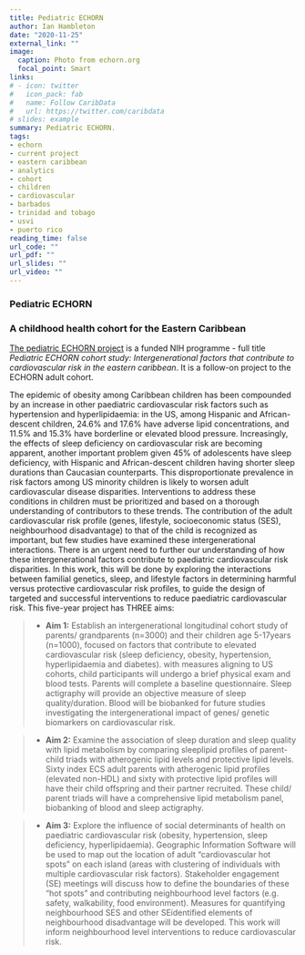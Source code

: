 ```yaml
---
title: Pediatric ECHORN
author: Ian Hambleton
date: "2020-11-25"
external_link: ""
image:
  caption: Photo from echorn.org
  focal_point: Smart
links:
# - icon: twitter
#   icon_pack: fab
#   name: Follow CaribData
#   url: https://twitter.com/caribdata
# slides: example
summary: Pediatric ECHORN.
tags:
- echorn
- current project
- eastern caribbean
- analytics
- cohort
- children
- cardiovascular
- barbados
- trinidad and tobago
- usvi
- puerto rico
reading_time: false
url_code: ""
url_pdf: ""
url_slides: ""
url_video: ""
---
```


### Pediatric ECHORN
### A childhood health cohort for the Eastern Caribbean
[The pediatric ECHORN project](https://projectreporter.nih.gov/project_info_details.cfm?aid=9975886&map=y) is a funded NIH programme - full title *Pediatric ECHORN cohort study: Intergenerational factors that contribute to cardiovascular risk in the eastern caribbean*. It is a follow-on project to the ECHORN adult cohort.

The epidemic of obesity among Caribbean children has been compounded by an increase in other paediatric cardiovascular risk factors such as hypertension and hyperlipidaemia: in the US, among Hispanic and African-descent children, 24.6% and 17.6% have adverse lipid concentrations, and 11.5% and 15.3% have borderline or elevated blood pressure. Increasingly, the effects of sleep deficiency on cardiovascular risk are becoming apparent, another important problem given 45% of adolescents have sleep deficiency, with Hispanic and African-descent children having shorter sleep durations than Caucasian counterparts. This disproportionate prevalence in risk factors among US minority children is likely to worsen adult cardiovascular disease disparities. Interventions to address these conditions in children must be prioritized and based on a thorough understanding of contributors to these trends. The contribution of the adult cardiovascular risk profile (genes, lifestyle, socioeconomic status (SES), neighbourhood disadvantage) to that of the child is recognized as important, but few studies have examined these intergenerational interactions. There is an urgent need to further our understanding of how these intergenerational factors contribute to paediatric cardiovascular risk disparities. In this work, this will be done by exploring the interactions between familial genetics, sleep, and lifestyle factors in determining harmful versus protective cardiovascular risk profiles, to guide the design of targeted and successful interventions to reduce paediatric cardiovascular risk. This five-year project has THREE aims: 

> - **Aim 1:** Establish an intergenerational longitudinal cohort study of parents/ grandparents (n=3000) and their children age 5-17years (n=1000), focused on factors that contribute to elevated cardiovascular risk (sleep deficiency, obesity, hypertension, hyperlipidaemia and diabetes). with measures aligning to US cohorts, child participants will undergo a brief physical exam and blood tests. Parents will complete a baseline questionnaire. Sleep actigraphy will provide an objective measure of sleep quality/duration. Blood will be biobanked for future studies investigating the intergenerational impact of genes/ genetic biomarkers on cardiovascular risk.

> - **Aim 2:** Examine the association of sleep duration and sleep quality with lipid metabolism by comparing sleeplipid profiles of parent-child triads with atherogenic lipid levels and protective lipid levels. Sixty index ECS adult parents with atherogenic lipid profiles (elevated non-HDL) and sixty with protective lipid profiles will have their child offspring and their partner recruited. These child/ parent triads will have a comprehensive lipid metabolism panel, biobanking of blood and sleep actigraphy. 

> - **Aim 3:** Explore the influence of social determinants of health on paediatric cardiovascular risk (obesity, hypertension, sleep deficiency, hyperlipidaemia). Geographic Information Software will be used to map out the location of adult “cardiovascular hot spots” on each island (areas with clustering of individuals with multiple cardiovascular risk factors). Stakeholder engagement (SE) meetings will discuss how to define the boundaries of these “hot spots” and contributing neighbourhood level factors (e.g. safety, walkability, food environment). Measures for quantifying neighbourhood SES and other SEidentified elements of neighbourhood disadvantage will be developed. This work will inform neighbourhood level interventions to reduce cardiovascular risk.